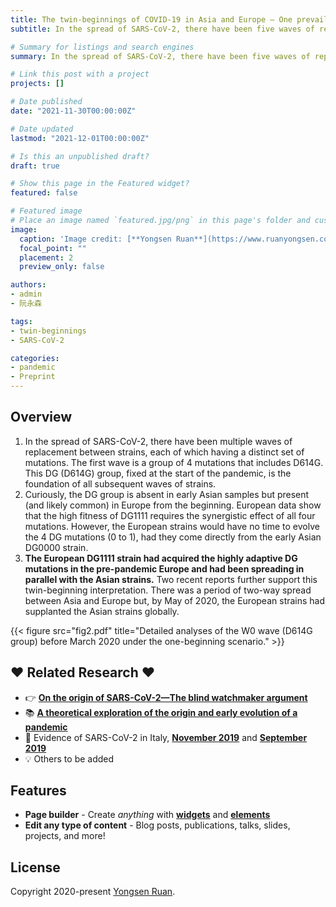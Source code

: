 ```yaml
---
title: The twin-beginnings of COVID-19 in Asia and Europe – One prevails quickly
subtitle: In the spread of SARS-CoV-2, there have been five waves of replacement between strains, each of which having a distinct set of mutations. The first wave is a group of 4 mutations (C241T, C3037T, C14408T, and A23403G [this being the amino acid change D614G]) has **twin-beginnings**.

# Summary for listings and search engines
summary: In the spread of SARS-CoV-2, there have been five waves of replacement between strains, each of which having a distinct set of mutations. The first wave is a group of 4 mutations (C241T, C3037T, C14408T, and A23403G [this being the amino acid change D614G]) has **twin-beginnings**.

# Link this post with a project
projects: []

# Date published
date: "2021-11-30T00:00:00Z"

# Date updated
lastmod: "2021-12-01T00:00:00Z"

# Is this an unpublished draft?
draft: true

# Show this page in the Featured widget?
featured: false

# Featured image
# Place an image named `featured.jpg/png` in this page's folder and customize its options here.
image:
  caption: 'Image credit: [**Yongsen Ruan**](https://www.ruanyongsen.com/)'
  focal_point: ""
  placement: 2
  preview_only: false

authors:
- admin
- 阮永森

tags:
- twin-beginnings
- SARS-CoV-2

categories:
- pandemic
- Preprint
---
```


## Overview

1. In the spread of SARS-CoV-2, there have been multiple waves of replacement between strains, each of which having a distinct set of mutations. The first wave is a group of 4 mutations that includes D614G. This DG (D614G) group, fixed at the start of the pandemic, is the foundation of all subsequent waves of strains.
2. Curiously, the DG group is absent in early Asian samples but present (and likely common) in Europe from the beginning. European data show that the high fitness of DG1111 requires the synergistic effect of all four mutations. However, the European strains would have no time to evolve the 4 DG mutations (0 to 1), had they come directly from the early Asian DG0000 strain.
3. **The European DG1111 strain had acquired the highly adaptive DG mutations in the pre-pandemic Europe and had been spreading in parallel with the Asian strains.** Two recent reports further support this twin-beginning interpretation. There was a period of two-way spread between Asia and Europe but, by May of 2020, the European strains had supplanted the Asian strains globally.

{{< figure src="fig2.pdf" title="Detailed analyses of the W0 wave (D614G group) before March 2020 under the one-beginning scenario." >}}

## ❤️ Related Research ❤️

- 👉 [**On the origin of SARS-CoV-2—The blind watchmaker argument**](https://link.springer.com/article/10.1007/s11427-021-1972-1)
- 📚 [**A theoretical exploration of the origin and early evolution of a pandemic**](https://www.sciencedirect.com/science/article/pii/S2095927320307659)
- 💬 Evidence of SARS-CoV-2 in Italy, [**November 2019**](https://wwwnc.cdc.gov/eid/article/27/2/20-4632_article) and [**September 2019**](https://papers.ssrn.com/sol3/papers.cfm?abstract_id=3883274)
- 💡 Others to be added



## Features

- **Page builder** - Create *anything* with [**widgets**](https://wowchemy.com/docs/page-builder/) and [**elements**](https://wowchemy.com/docs/content/writing-markdown-latex/)
- **Edit any type of content** - Blog posts, publications, talks, slides, projects, and more!



## License

Copyright 2020-present [Yongsen Ruan](https://yongsen-ruan.com).
